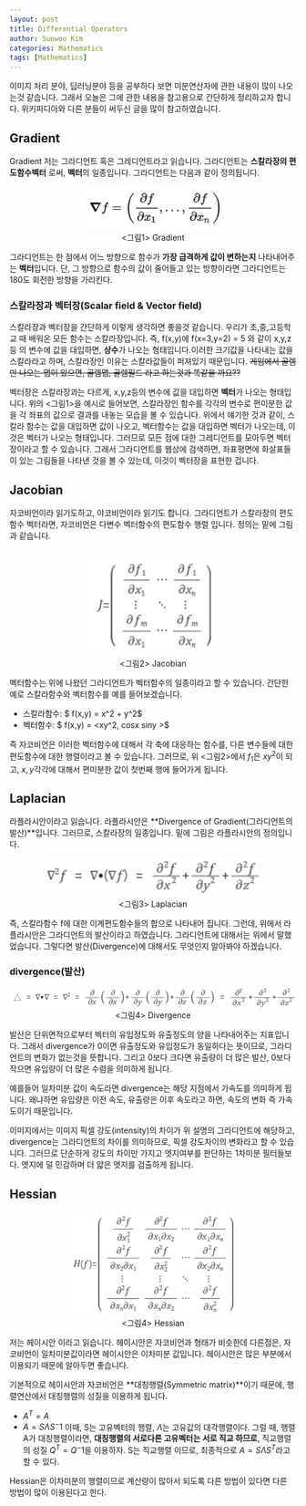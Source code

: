 ```yaml
---
layout: post
title: Differential Operators
author: Sunwoo Kim
categories: Mathematics
tags: [Mathematics]
---
```


이미지 처리 분야, 딥러닝분야 등을 공부하다 보면 미분연산자에 관한 내용이 많이 나오는것 같습니다. 그래서 오늘은 그에 관한 내용을 참고용으로 간단하게 정리하고자 합니다. 위키피디아와 다른 분들이 써두신 글을 많이 참고하였습니다.

## Gradient

Gradient 저는 그라디언트 혹은 그레디언트라고 읽습니다. 그라디언트는 **스칼라장의 편도함수벡터** 로써, **벡터**의 일종입니다. 그라디언트는 다음과 같이 정의됩니다.

<center><img src="/public/img/Differential Operator/img_1.png" width="50%"></center>

<center> <그림1> Gradient </center>



그라디언트는 한 점에서 어느 방향으로 함수가 **가장 급격하게 값이 변하는지** 나타내어주는 **벡터**입니다. 단, 그 방향으로 함수의 값이 줄어들고 있는 방향이라면 그라디언트는 180도 회전한 방향을 가리킨다.

### 스칼라장과 벡터장(Scalar field & Vector field)

스칼라장과 벡터장을 간단하게 이렇게 생각하면 좋을것 같습니다. 우리가 초,중,고등학교 때 배워온 모든 함수는 스칼라장입니다. 즉, f(x,y)에 f(x=3,y=2) = 5 와 같이 x,y,z 등 의 변수에 값을 대입하면, **상수**가 나오는 형태입니다.이러한 크기값을 나타내는 값을 스칼라라고 하며, 스칼라장인 이유는 스칼라값들이 퍼져있기 때문입니다. ~~게임에서 골렘만 나오는 맵이 있으면, 골렘맵, 골렘필드 라고 하는것과 똑같을 까요??~~ 

벡터장은 스칼라장과는 다르게, x,y,z등의 변수에 값을 대입하면 **벡터**가 나오는 형태입니다.  위의 <그림1>을 예시로 들어보면, 스칼라장인 함수를 각각의 변수로 편미분한 값을 각 좌표의 값으로 결과를 내놓는 모습을 볼 수 있습니다. 위에서 얘기한 것과 같이, 스칼라 함수는 값을 대입하면 값이 나오고, 벡터함수는 값을 대입하면 벡터가 나오는데, 이것은 벡터가 나오는 형태입니다. 그러므로 모든 점에 대한 그레디언트를 모아두면 벡터장이라고 할 수 있습니다. 그래서 그라디언트를 웹상에 검색하면, 좌표평면에 화살표들이 있는 그림들을 나타낸 것을 볼 수 있는데, 이것이 벡터장을 표현한 겁니다. 

## Jacobian

자코비언이라 읽기도하고, 야코비언이라 읽기도 합니다. 그라디언트가 스칼라장의 편도함수 벡터라면, 자코비언은 다변수 벡터함수의 편도함수 행렬 입니다. 정의는 밑에 그림과 같습니다.

<center><img src="/public/img/Differential Operator/img_2.png" width="50%"></center>

<center> <그림2> Jacobian </center>

벡터함수는 위에 나왔던 그라디언트가 벡터함수의 일종이라고 할 수 있습니다. 간단한 예로 스칼라함수와 벡터함수를 예를 들어보겠습니다.

- 스칼라함수: $ f(x,y) = x^2 + y^2$
- 벡터함수: $ f(x,y) = <xy^2, cosx siny >$ 

즉 자코비언은 이러한 벡터함수에 대해서 각 축에 대응하는 함수를,  다른 변수들에 대한 편도함수에 대한 행렬이라고 볼 수 있습니다. 그러므로, 위 <그림2>에서 $f_1$은 $xy^2$이 되고, $x, y$각각에 대해서 편미분한 값이 첫번째 행에 들어가게 됩니다.

## Laplacian

라플라시안이라고 읽습니다. 라플라시안은 **Divergence of Gradient(그라디언트의 발산)**입니다. 그러므로, 스칼라장의 일종입니다. 밑에 그림은 라플라시안의 정의입니다.

<center><img src="/public/img/Differential Operator/img_3.png" width="80%"></center>

<center> <그림3> Laplacian </center>

즉, 스칼라함수 f에 대한 이계편도함수들의 합으로 나타내어 집니다. 그런데, 위에서 라플라시안은 그라디언트의 발산이라고 하였습니다. 그라디언트에 대해서는 위에서 말했었습니다. 그렇다면 발산(Divergence)에 대해서도 무엇인지 알아봐야 하겠습니다.

### divergence(발산)

<center><img src="/public/img/Differential Operator/img_4.png" width="100%"></center>

<center> <그림4> Divergence </center>

발산은 단위면적으로부터 벡터의 유입정도와 유출정도의 양을 나타내어주는 지표입니다. 그래서 divergence가 0이면 유출정도와 유입정도가 동일하다는 뜻이므로, 그라디언트의 변화가 없는것을 뜻합니다. 그리고 0보다 크다면 유출량이 더 많은 발산, 0보다 작으면 유입량이 더 많은 수렴을 의미하게 됩니다. 

예를들어 일차미분 값이 속도라면 divergence는  해당 지점에서 가속도를 의미하게 됩니다. 왜냐하면 유입량은 이전 속도, 유출량은 이후 속도라고 하면, 속도의 변화 즉 가속도이기 때문입니다.

이미지에서는 이미지 픽셀 강도(intensity)의 차이가 위 설명의 그라디언트에 해당하고, divergence는 그라디언트의 차이를 의미하므로, 픽셀 강도차이의 변화라고 할 수 있습니다.  그러므로 단순하게 강도의 차이만 가지고 엣지여부를 판단하는 1차미분 필터들보다.  엣지에 덜 민감하며 더 얇은 엣지를 검출하게 됩니다. 

## Hessian

<center><img src="/public/img/Differential Operator/img_5.png" width="60%"></center>

<center> <그림4> Hessian </center>

저는 헤이시안 이라고 읽습니다. 헤이시안은 자코비언과 형태가 비슷한데 다른점은, 자코비언이 일차미분값이라면 헤이시안은 이차미분 값입니다. 헤이시안은 많은 부분에서 이용되기 때문에 알아두면 좋습니다. 

기본적으로 헤이시안과 자코비언은 **대칭행렬(Symmetric matrix)**이기 때문에, 행렬연산에서 대칭행렬의 성질을 이용하게 됩니다.

- $A^T = A$
- $A=S\Lambda S^-1$ 이때, S는 고유벡터의 행렬, $\Lambda$는 고유값의 대각행렬이다. 그럴 때, 행렬 A가 대칭행렬이라면, **대칭행렬의 서로다른 고유벡터는 서로 직교 하므로**, 직교행렬의 성질 $Q^T = Q^-1$을 이용하자. S는 직교행렬 이므로, 최종적으로 $A = S\Lambda S^T$라고 할 수 있다.

Hessian은 이차미분의 행렬이므로 계산량이 많아서 되도록 다른 방법이 있다면 다른 방법이 많이 이용된다고 한다.
